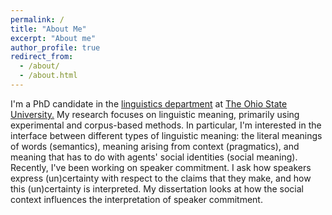 ```yaml
---
permalink: /
title: "About Me"
excerpt: "About me"
author_profile: true
redirect_from: 
  - /about/
  - /about.html
---
```


I'm a PhD candidate in the <a href="https://linguistics.osu.edu"> linguistics department</a> at <a href="https://www.osu.edu/">The Ohio State University.</a>  My research focuses on linguistic meaning, primarily using experimental and corpus-based methods.  In particular, I'm interested in the interface between different types of linguistic meaning: the literal meanings of words (semantics), meaning arising from context (pragmatics), and meaning that has to do with agents' social identities (social meaning). Recently, I've been working on speaker commitment. I ask how speakers express (un)certainty with respect to the claims that they make, and how this (un)certainty is interpreted. My dissertation looks at how the social context influences the interpretation of speaker commitment.

